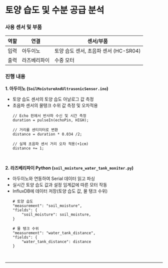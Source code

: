 # 토양 습도 및 수분 공급 분석

### 사용 센서 및 부품
| 역할     | 연결                           | 센서/부품                     |
|----------|-------------------------------|-------------------------------|
| 입력     | 아두이노                       | 토양 습도 센서, 초음파 센서 (HC-SR04) |
| 출력     | 라즈베리파이                   | 수중 모터                     |

### 진행 내용
**1. 아두이노 (`SoilMoistureAndUltrasonicSensor.ino`)**
- 토양 습도 센서의 토양 습도 아날로그 값 측정
- 초음파 센서의 물탱크 수위 값 측정 및 오차적용
    ```
    // Echo 핀에서 반사파 수신 및 시간 측정
    duration = pulseIn(echoPin, HIGH);

    // 거리를 센티미터로 변환
    distance = duration * 0.034 /2;

    // 실제 초음파 센서 거리 오차 적용(+1cm)
    distance += 1;
    ```

<br>

**2. 라즈베리파이 Python (`soil_moisture_water_tank_moniter.py`)**
- 아두이노와 연동하여 Serial 데이터 읽고 파싱
- 실시간 토양 습도 값과 설정 임계값에 따른 모터 작동
- InfluxDB에 데이터 저장(토양 습도 값, 물 탱크 수위)
    ```
    # 토양 습도
    "measurement": "soil_moisture",
    "fields": {
        "soil_moisture": soil_moisture,
    }
    ```
    ```
    # 물 탱크 수위
    "measurement": "water_tank_distance",
    "fields": {
        "water_tank_distance": distance
    }
    ```
    

<br>

---

